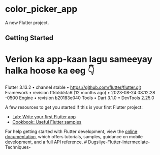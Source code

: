 # color_picker_app

A new Flutter project.

## Getting Started

# Verion ka app-kaan lagu sameeyay halka hoose ka eeg 👇

Flutter 3.13.2 • channel stable • https://github.com/flutter/flutter.git   
Framework • revision ff5b5b5fa6 (12 months ago) • 2023-08-24 08:12:28 -0500
Engine • revision b20183e040
Tools • Dart 3.1.0 • DevTools 2.25.0

A few resources to get you started if this is your first Flutter project:

- [Lab: Write your first Flutter app](https://docs.flutter.dev/get-started/codelab)
- [Cookbook: Useful Flutter samples](https://docs.flutter.dev/cookbook)

For help getting started with Flutter development, view the
[online documentation](https://docs.flutter.dev/), which offers tutorials,
samples, guidance on mobile development, and a full API reference.
#   D u g s i i y e - F l u t t e r - I n t e r m e d i a t e - T e c h n i q u e s -  
 
